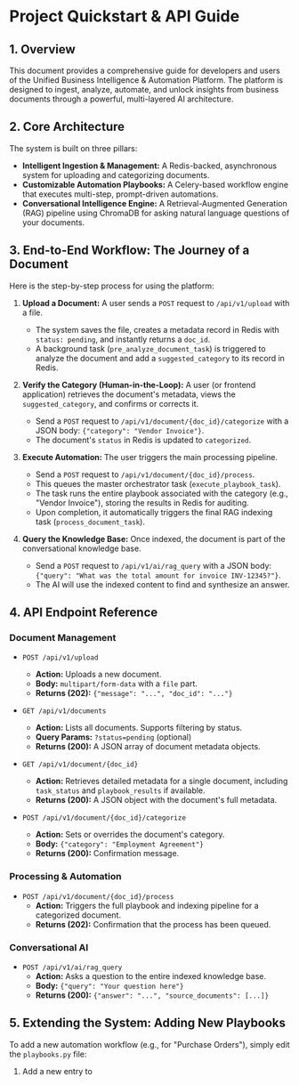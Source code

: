 
# **Project Quickstart & API Guide**

## **1. Overview**

This document provides a comprehensive guide for developers and users of the Unified Business Intelligence & Automation Platform. The platform is designed to ingest, analyze, automate, and unlock insights from business documents through a powerful, multi-layered AI architecture.

## **2. Core Architecture**

The system is built on three pillars:

*   **Intelligent Ingestion & Management:** A Redis-backed, asynchronous system for uploading and categorizing documents.
*   **Customizable Automation Playbooks:** A Celery-based workflow engine that executes multi-step, prompt-driven automations.
*   **Conversational Intelligence Engine:** A Retrieval-Augmented Generation (RAG) pipeline using ChromaDB for asking natural language questions of your documents.

## **3. End-to-End Workflow: The Journey of a Document**

Here is the step-by-step process for using the platform:

1.  **Upload a Document:** A user sends a `POST` request to `/api/v1/upload` with a file.
    *   The system saves the file, creates a metadata record in Redis with `status: pending`, and instantly returns a `doc_id`.
    *   A background task (`pre_analyze_document_task`) is triggered to analyze the document and add a `suggested_category` to its record in Redis.

2.  **Verify the Category (Human-in-the-Loop):** A user (or frontend application) retrieves the document's metadata, views the `suggested_category`, and confirms or corrects it.
    *   Send a `POST` request to `/api/v1/document/{doc_id}/categorize` with a JSON body: `{"category": "Vendor Invoice"}`.
    *   The document's `status` in Redis is updated to `categorized`.

3.  **Execute Automation:** The user triggers the main processing pipeline.
    *   Send a `POST` request to `/api/v1/document/{doc_id}/process`.
    *   This queues the master orchestrator task (`execute_playbook_task`).
    *   The task runs the entire playbook associated with the category (e.g., "Vendor Invoice"), storing the results in Redis for auditing.
    *   Upon completion, it automatically triggers the final RAG indexing task (`process_document_task`).

4.  **Query the Knowledge Base:** Once indexed, the document is part of the conversational knowledge base.
    *   Send a `POST` request to `/api/v1/ai/rag_query` with a JSON body: `{"query": "What was the total amount for invoice INV-12345?"}`.
    *   The AI will use the indexed content to find and synthesize an answer.

## **4. API Endpoint Reference**

### Document Management

*   `POST /api/v1/upload`
    *   **Action:** Uploads a new document.
    *   **Body:** `multipart/form-data` with a `file` part.
    *   **Returns (202):** `{"message": "...", "doc_id": "..."}`

*   `GET /api/v1/documents`
    *   **Action:** Lists all documents. Supports filtering by status.
    *   **Query Params:** `?status=pending` (optional)
    *   **Returns (200):** A JSON array of document metadata objects.

*   `GET /api/v1/document/{doc_id}`
    *   **Action:** Retrieves detailed metadata for a single document, including `task_status` and `playbook_results` if available.
    *   **Returns (200):** A JSON object with the document's full metadata.

*   `POST /api/v1/document/{doc_id}/categorize`
    *   **Action:** Sets or overrides the document's category.
    *   **Body:** `{"category": "Employment Agreement"}`
    *   **Returns (200):** Confirmation message.

### Processing & Automation

*   `POST /api/v1/document/{doc_id}/process`
    *   **Action:** Triggers the full playbook and indexing pipeline for a categorized document.
    *   **Returns (202):** Confirmation that the process has been queued.

### Conversational AI

*   `POST /api/v1/ai/rag_query`
    *   **Action:** Asks a question to the entire indexed knowledge base.
    *   **Body:** `{"query": "Your question here"}`
    *   **Returns (200):** `{"answer": "...", "source_documents": [...]}`

## **5. Extending the System: Adding New Playbooks**

To add a new automation workflow (e.g., for "Purchase Orders"), simply edit the `playbooks.py` file:

1.  Add a new entry to 